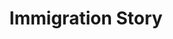 ---
pid: WS118
title: Immigration Story
location_transcription: Micro-Monuments Throughout the City
zipcode: 
outside_phl: 
neighborhood: 
age: 
age_range: 
instagram: 
image_file_name: WS_118.jpg
proposal_transcription: Something to celebrate the richness of our  Immigration Story.
topic: Immigration,Uplifting
topic_summary: 0, 0
type: Other No Form
keywords_other: 
credit: 
image_labels: 
twitter: 
facebook: 
permalink: "/monuments/ws118/"
layout: item-page
---